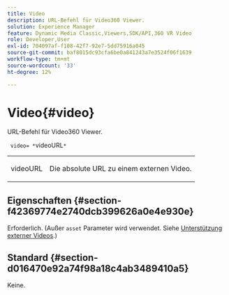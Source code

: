 ```yaml
---
title: Video
description: URL-Befehl für Video360 Viewer.
solution: Experience Manager
feature: Dynamic Media Classic,Viewers,SDK/API,360 VR Video
role: Developer,User
exl-id: 704097af-f108-42f7-92e7-5dd75916a045
source-git-commit: baf8015dc93cfa6be0a841243a7e3524f06f1639
workflow-type: tm+mt
source-wordcount: '33'
ht-degree: 12%

---
```


# Video{#video}

URL-Befehl für Video360 Viewer.

` video= *`videoURL`*`

<table id="table_C616483932C2482CA9794DDD7313FD7C"> 
 <tbody> 
  <tr> 
   <td colname="col1"> <p> <span class="codeph"> <span class="varname"> videoURL</span> </span> </p> </td> 
   <td colname="col2"> <p> Die absolute URL zu einem externen Video. </p> </td> 
  </tr> 
 </tbody> 
</table>

## Eigenschaften {#section-f42369774e2740dcb399626a0e4e930e}

Erforderlich. (Außer `asset` Parameter wird verwendet. Siehe [Unterstützung externer Videos](../../../c-html5-aem-asset-viewers/c-html5-aem-video360/c-html5-aem-video360-external-video-support.md#concept-66aa2784f2294794989bad2af74c3760).)

## Standard {#section-d016470e92a74f98a18c4ab3489410a5}

Keine.

<!--
## Example {#section-7621c8ebd4144bc08a537d01bd9c3f2f}

```
video=https://s7d9.scene7.com/is/content/Viewers/space_station_360-AVS
```
-->
